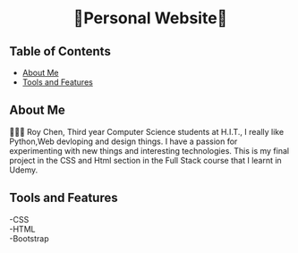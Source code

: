 <div align="center">
  <h1>🌟Personal Website🌟<br/> </h1>
</div>

## Table of Contents
- [About Me](#About-Me)
- [Tools and Features](#tools-and-features)


## About Me
👨🏽‍💻 Roy Chen,
Third year Computer Science students at H.I.T.,
I really like Python,Web devloping and design things.
I have a passion for experimenting with new things and interesting technologies.
This is my final project in the CSS and Html section in the Full Stack course that I learnt in Udemy.


## Tools and Features<br/>
-CSS<br/>
-HTML<br/>
-Bootstrap<br/>
